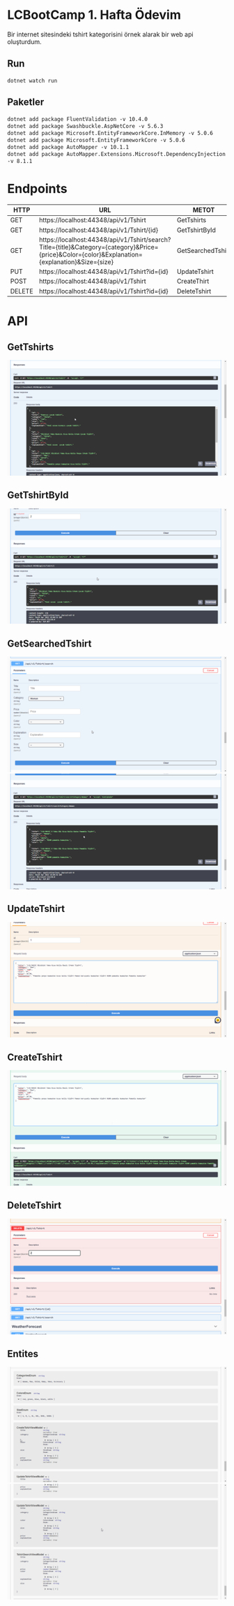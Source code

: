 # LCBootCamp 1. Hafta Ödevim

Bir internet sitesindeki tshirt kategorisini örnek alarak bir web api oluşturdum.

## Run 
    dotnet watch run
## Paketler 
    dotnet add package FluentValidation -v 10.4.0
    dotnet add package Swashbuckle.AspNetCore -v 5.6.3
    dotnet add package Microsoft.EntityFrameworkCore.InMemory -v 5.0.6
    dotnet add package Microsoft.EntityFrameworkCore -v 5.0.6
    dotnet add package AutoMapper -v 10.1.1
    dotnet add package AutoMapper.Extensions.Microsoft.DependencyInjection -v 8.1.1

# Endpoints
|HTTP|URL|METOT|
|---|---|---|
|GET| https://localhost:44348/api/v1/Tshirt |GetTshirts|
|GET| https://localhost:44348/api/v1/Tshirt/{id} |GetTshirtById|
|GET| https://localhost:44348/api/v1/Tshirt/search?Title={title}&Category={category}&Price={price}&Color={color}&Explanation={explanation}&Size={size} |GetSearchedTshirt|
|PUT| https://localhost:44348/api/v1/Tshirt?id={id} |UpdateTshirt|
|POST| https://localhost:44348/api/v1/Tshirt |CreateThirt|
|DELETE| https://localhost:44348/api/v1/Tshirt?id={id} |DeleteTshirt|



# API 

## GetTshirts
![GetTshirtPicture](photo/getall.png)

## GetTshirtById
![GetTshirtByIdPicture](photo/getbyid.png)

## GetSearchedTshirt
![GetSearchedTshirt](photo/1search.png)
![GetSearchedTshirt2](photo/2search.png)


## UpdateTshirt
![UpdateTshirt](photo/put.png)
 
## CreateTshirt
![UpdateTshirt](photo/create.png)
## DeleteTshirt
![UpdateTshirt](photo/delete.png)


## Entites
![entity1](photo/entity1.png)
![entity1](photo/entity2.png)

